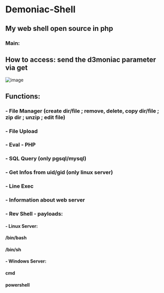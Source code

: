 # Demoniac-Shell
## My web shell open source in php

### Main:
## How to access: send the d3moniac parameter via get
![image](https://user-images.githubusercontent.com/77762068/131859851-e7e060ed-9e68-44b2-86db-158eca64418e.png)

## Functions:
### - File Manager (create dir/file ; remove, delete, copy dir/file ; zip dir ; unzip ; edit file)
### - File Upload
### - Eval - PHP
### - SQL Query (only pgsql/mysql)
### - Get Infos from uid/gid (only linux server)
### - Line Exec
### - Information about web server
### - Rev Shell - payloads:
####  - Linux Server:
####    /bin/bash
####    /bin/sh
####  - Windows Server:
####    cmd
####    powershell
